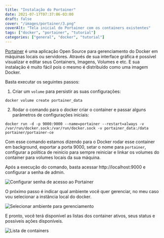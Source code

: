 ```yaml
---
title: "Instalação do Portainer"
date: 2021-07-17T07:37:06-03:00
draft: false
cover: "/images/portainer/3.png"
coverAlt: "Tela inicial do Portainer com os containers existentes"
tags: ["docker", "portainer", "tutorial"]
categories: ["general", "docker", "tutorial"]
---
```


[Portainer](https://www.portainer.io/products/community-edition) é uma aplicação Open Source para gerenciamento do Docker em máquinas locais ou servidores.
Através de sua interface gráfica é possível visualizar e editar seus Containers, Imagens, Volumes e etc. E sua instalação é muito fácil pois o mesmo é distribuído como uma imagem Docker.

Basta executar os seguintes passos:

1) Criar um `volume` para persistir as suas configurações:
```
docker volume create portainer_data
```
2) Rodar o comando para o docker criar o container e passar alguns parâmetros de configurações iniciais:
```
docker run -d -p 9000:9000 --name=portainer --restart=always -v /var/run/docker.sock:/var/run/docker.sock -v portainer_data:/data portainer/portainer-ce
```
Com esse comando estamos dizendo para o Docker rodar esse container em background, exportar a porta 9000, setar o nome para `portainer`, configurar a política de reinício para sempre reiniciar e linkar os volumes do container para volumes locais da sua máquina.

Após a execução do comando, basta acessar http://localhost:9000 e configurar a senha de admin.

![Configurar senha de acesso ao Portainer](/images/portainer/1.png)

O próximo passo é indicar qual ambiente você quer gerenciar, no meu caso vou selecionar a instância local do docker.

![Selecionar ambiente para gerenciamento](/images/portainer/2.png)

E pronto, você terá disponível as listas dos container ativos, seus status e possíveis ações disponíveis.

![Lista de containers](/images/portainer/3.png)
